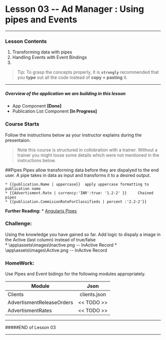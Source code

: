 # Lesson 03 -- Ad Manager : Using pipes and Events
----------
### Lesson Contents
1.  Transforming data with pipes
2.  Handling Events with Event Bindings
3.  

> Tip: To grasp the concepts properly, It is  **`strongly`**  recommended that you **type** out all the code instead of **copy + pasting** it. 

-------------------------------

##### Overview of the application we are building in this lesson
- App Component  **[Done]**
- Publication List Component **[In Progress]**


### Course Starts 
Follow the instructions below as your instructor explains during the presentaion. 

> Note this course is structured in collobration with a trainer. Without a trainer you might loose some details which were not mentioned in the instructions below. 

##Pipes
Pipes allow transforming data before they are dispalyed to the end user. A pipe takes in data as input and transforms it to a desired output. 

	* {{publication.Name | uppercase}}  apply uppercase formatting to publication name
	* {{Advertisment.Rate | currency:'INR':true: '1.2-2' }} 	Chained pipes
	* {{publication.CommisionRateForClassifieds | percent :'2.2-2'}}




**Further Reading:**
	* [Angularjs Pipes](https://angular.io/docs/ts/latest/guide/pipes.html)

### **Challenge:** 
Using the knowledge you have gained so far. Add logic to dispaly a image in the Active (last column) instead of true/false  
	* \app\assets\images\Inactive.png  -- InActive Record
	* \app\assets\images\Active.png  -- InActive Record

### **HomeWork:** 
Use Pipes and Event bidings  for the following modules appropriately. 

| Module        | Json          | 
| ------------- |:-------------:| 
| Clients	    | clients.json  | 
| AdvertismentReleaseOrders     | << TODO >>   |  
| AdvertismentRates | << TODO >>     |    


-------------------------------
#####END of Lesson 03

-------------------------------

